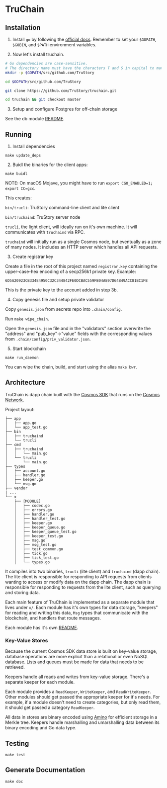 # TruChain

## Installation

1. Install `go` by following the [official docs](https://golang.org/doc/install). Remember to set your `$GOPATH`, `$GOBIN`, and `$PATH` environment variables.


2. Now let's install truchain.

``` bash
# Go dependencies are case-sensitive.
# The directory name must have the characters T and S in capital to match the name of this repo.
mkdir -p $GOPATH/src/github.com/TruStory

cd $GOPATH/src/github.com/TruStory

git clone https://github.com/TruStory/truchain.git

cd truchain && git checkout master
```

3. Setup and configure Postgres for off-chain storage

See the db module [README](x/db/README.md).


## Running

1. Install dependencies

`make update_deps`

2. Buidl the binaries for the client apps:

`make buidl`

NOTE: On macOS Mojave, you might have to run `export CGO_ENABLED=1; export CC=gcc`.

This creates:

`bin/trucli`: TruStory command-line client and lite client

`bin/truchaind`: TruStory server node

`trucli`, the light client, will ideally run on it's own machine. It will communicates with `truchaind` via RPC.

`truchaind` will initially run as a single Cosmos node, but eventually as a zone of many nodes. It includes an HTTP server which handles all API requests.

3. Create registrar key

Create a file in the root of this project named `registrar.key` containing the upper-case-hex encoding of a secp256k1 private key. Example:

```
6D5A20923CB334E4950C32C344842FE0DCBAC559FB04AE97D64B49ACC81BC1FB
```

This is the private key to the account added in step 3b.

4. Copy genesis file and setup private validator

Copy `genesis.json` from secrets repo into `.chain/config`.

Run `make wipe_chain`. 

Open the `genesis.json` file and in the "validators" section overwrite the "address" and "pub_key"->"value" fields with the corresponding values from `.chain/config/priv_validator.json`.

5. Start blockchain

`make run_daemon`

You can wipe the chain, build, and start using the alias `make bwr`.

## Architecture

TruChain is dapp chain built with the [Cosmos SDK](https://cosmos.network/sdk) that runs on the [Cosmos Network](https://cosmos.network).

Project layout:

```
├── app
│   ├── app.go
│   └── app_test.go
├── bin
│   ├── truchaind
│   └── trucli
├── cmd
│   ├── truchaind
│   │   └── main.go
│   └── trucli
│       └── main.go
├── types
│   ├── account.go
│   ├── handler.go
│   ├── keeper.go
│   └── msg.go
├── vendor
| ...
└── x
    ├── [MODULE]
    │   ├── codec.go
    │   ├── errors.go
    │   ├── handler.go
    │   ├── handler_test.go
    │   ├── keeper.go
    │   ├── keeper_queue.go
    │   ├── keeper_queue_test.go
    │   ├── keeper_test.go
    │   ├── msg.go
    │   ├── msg_test.go
    │   ├── test_common.go
    │   ├── tick.go
    │   ├── tick_test.go
    │   └── types.go
```

It compiles into two binaries, `trucli` (lite client) and `truchaind` (dapp chain). The lite client is responsible for responding to API requests from clients wanting to access or modify data on the dapp chain. The dapp chain is responsible for responding to requests from the lite client, such as querying and storing data.

Each main feature of TruChain is implemented as a separate module that lives under `x/`. Each module has it's own types for data storage, "keepers" for reading and writing this data, `Msg` types that communicate with the blockchain, and handlers that route messages.

Each module has it's own [README](x/README.md).

### Key-Value Stores

Because the current Cosmos SDK data store is built on key-value storage, database operations are more explicit than a relational or even NoSQL database. Lists and queues must be made for data that needs to be retrieved.

Keepers handle all reads and writes from key-value storage. There's a separate keeper for each module.

Each module provides a `ReadKeeper`, `WriteKeeper`, and `ReadWriteKeeper`. Other modules should get passed the appropriate keeper for it's needs. For example, if a module doesn't need to create categories, but only read them, it should get passed a category `ReadKeeper`.

All data in stores are binary encoded using [Amino](https://github.com/tendermint/go-amino) for efficient storage in a Merkle tree. Keepers handle marshalling and umarshalling data between its binary encoding and Go data type.

## Testing

`make test`

## Generate Documentation

`make doc`
